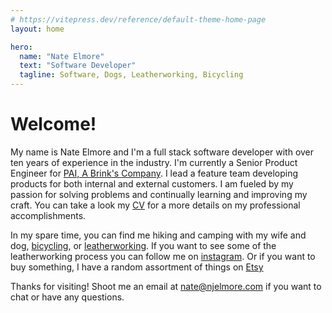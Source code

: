 ```yaml
---
# https://vitepress.dev/reference/default-theme-home-page
layout: home

hero:
  name: "Nate Elmore"
  text: "Software Developer"
  tagline: Software, Dogs, Leatherworking, Bicycling
---
```


# Welcome!

 My name is Nate Elmore and I'm a full stack software developer with over ten years of experience in the industry. I'm currently a Senior Product Engineer for [PAI, A Brink's Company](https://www.gopai.com/). I lead a feature team developing products for both internal and external customers. I am fueled by my passion for solving problems and continually learning and improving my craft. You can take a look my [CV](/cv/) for a more details on my professional accomplishments.

 In my spare time, you can find me hiking and camping with my wife and dog, [bicycling](/commuter-challenge/), or [leatherworking](/leatherworking/). If you want to see some of the leatherworking process you can follow me on [instagram](https://www.instagram.com/birddogleather). Or if you want to buy something, I have a random assortment of things on [Etsy](https://birddogleather.com)

 Thanks for visiting! Shoot me an email at <a href="mailto:nate@njelmore.com">nate@njelmore.com</a> if you want to chat or have any questions.